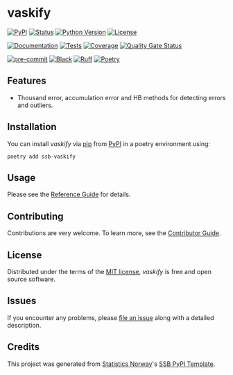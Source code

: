 # vaskify

[![PyPI](https://img.shields.io/pypi/v/ssb-vaskify.svg)][pypi status]
[![Status](https://img.shields.io/pypi/status/ssb-vaskify.svg)][pypi status]
[![Python Version](https://img.shields.io/pypi/pyversions/ssb-vaskify)][pypi status]
[![License](https://img.shields.io/pypi/l/ssb-vaskify)][license]

[![Documentation](https://github.com/statisticsnorway/ssb-vaskify/actions/workflows/docs.yml/badge.svg)][documentation]
[![Tests](https://github.com/statisticsnorway/ssb-vaskify/actions/workflows/tests.yml/badge.svg)][tests]
[![Coverage](https://sonarcloud.io/api/project_badges/measure?project=statisticsnorway_ssb-vaskify&metric=coverage)][sonarcov]
[![Quality Gate Status](https://sonarcloud.io/api/project_badges/measure?project=statisticsnorway_ssb-vaskify&metric=alert_status)][sonarquality]

[![pre-commit](https://img.shields.io/badge/pre--commit-enabled-brightgreen?logo=pre-commit&logoColor=white)][pre-commit]
[![Black](https://img.shields.io/badge/code%20style-black-000000.svg)][black]
[![Ruff](https://img.shields.io/endpoint?url=https://raw.githubusercontent.com/astral-sh/ruff/main/assets/badge/v2.json)](https://github.com/astral-sh/ruff)
[![Poetry](https://img.shields.io/endpoint?url=https://python-poetry.org/badge/v0.json)][poetry]

[pypi status]: https://pypi.org/project/ssb-vaskify/
[documentation]: https://statisticsnorway.github.io/ssb-vaskify
[tests]: https://github.com/statisticsnorway/ssb-vaskify/actions?workflow=Tests

[sonarcov]: https://sonarcloud.io/summary/overall?id=statisticsnorway_ssb-vaskify
[sonarquality]: https://sonarcloud.io/summary/overall?id=statisticsnorway_ssb-vaskify
[pre-commit]: https://github.com/pre-commit/pre-commit
[black]: https://github.com/psf/black
[poetry]: https://python-poetry.org/

## Features

- Thousand error, accumulation error and HB methods for detecting errors and outliers.


## Installation

You can install _vaskify_ via [pip] from [PyPI] in a poetry environment using:

```console
poetry add ssb-vaskify
```

## Usage

Please see the [Reference Guide] for details.

## Contributing

Contributions are very welcome.
To learn more, see the [Contributor Guide].

## License

Distributed under the terms of the [MIT license][license],
_vaskify_ is free and open source software.

## Issues

If you encounter any problems,
please [file an issue] along with a detailed description.

## Credits

This project was generated from [Statistics Norway]'s [SSB PyPI Template].

[statistics norway]: https://www.ssb.no/en
[pypi]: https://pypi.org/
[ssb pypi template]: https://github.com/statisticsnorway/ssb-pypitemplate
[file an issue]: https://github.com/statisticsnorway/ssb-vaskify/issues
[pip]: https://pip.pypa.io/

<!-- github-only -->

[license]: https://github.com/statisticsnorway/ssb-vaskify/blob/main/LICENSE
[contributor guide]: https://github.com/statisticsnorway/ssb-vaskify/blob/main/CONTRIBUTING.md
[reference guide]: https://statisticsnorway.github.io/ssb-vaskify/guide.html
